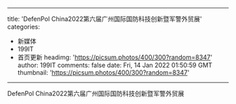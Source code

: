 
---
title: 'DefenPol China2022第六届广州国际国防科技创新暨军警外贸展'
categories: 
 - 新媒体
 - 199IT
 - 首页更新
headimg: 'https://picsum.photos/400/300?random=8347'
author: 199IT
comments: false
date: Fri, 14 Jan 2022 01:50:59 GMT
thumbnail: 'https://picsum.photos/400/300?random=8347'
---

<div>   
DefenPol China2022第六届广州国际国防科技创新暨军警外贸展  
</div>
            